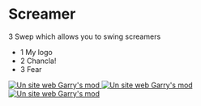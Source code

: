 # Screamer
3 Swep which allows you to swing screamers

- 1 My logo
- 2 Chancla!
- 3 Fear

<a href="https://www.maxime-guinard.fr/" target="_blank" rel="noreferrer"> 
  <img src="https://steamuserimages-a.akamaihd.net/ugc/979981522070769795/85D69D93ED3DD2AD3A7CBB4BB6B3B573E8867FB8/?imw=637&imh=358&ima=fit&impolicy=Letterbox&imcolor=%23000000&letterbox=true" 
       alt="Un site web Garry's mod"/> </a>

<a href="https://www.maxime-guinard.fr/" target="_blank" rel="noreferrer"> 
  <img src="https://steamuserimages-a.akamaihd.net/ugc/979981522070769811/7D9FAC98EE03DBBA9751C7BB690F62E0C6558576/?imw=637&imh=358&ima=fit&impolicy=Letterbox&imcolor=%23000000&letterbox=true" 
       alt="Un site web Garry's mod"/> </a>

<a href="https://www.maxime-guinard.fr/" target="_blank" rel="noreferrer"> 
  <img src="https://steamuserimages-a.akamaihd.net/ugc/979981522070769781/9788AEF95B67589D9CA28C2A013908674FAC8D0D/?imw=637&imh=358&ima=fit&impolicy=Letterbox&imcolor=%23000000&letterbox=true" 
       alt="Un site web Garry's mod"/> </a>

